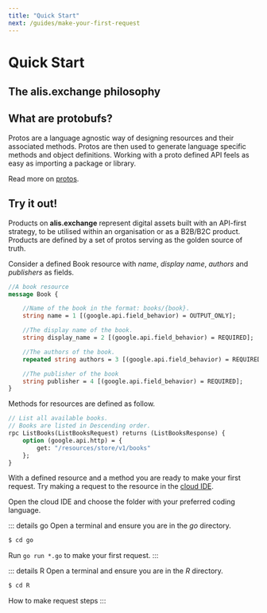 ```yaml
---
title: "Quick Start"
next: /guides/make-your-first-request
---
```

# Quick Start

## The alis.exchange philosophy

 

## What are protobufs?

Protos are a language agnostic way of designing resources and their associated methods. Protos are then used to generate language specific methods and object definitions. Working with a proto defined API feels as easy as importing a package or library.


Read more on [protos](/other-resources/other-resources.md).
## Try it out!

Products on **alis.exchange** represent digital assets built with an API-first strategy, to be utilised within an organisation or as a B2B/B2C product. Products are defined by a set of protos serving as the golden source of truth.

Consider a defined Book resource with _name_, _display name_, _authors_ and _publishers_ as fields.

```protobuf
//A book resource
message Book {

	//Name of the book in the format: books/{book}.
	string name = 1 [(google.api.field_behavior) = OUTPUT_ONLY];

	//The display name of the book.
	string display_name = 2 [(google.api.field_behavior) = REQUIRED];

	//The authors of the book.
	repeated string authors = 3 [(google.api.field_behavior) = REQUIRED];

	//The publisher of the book
	string publisher = 4 [(google.api.field_behavior) = REQUIRED];
}
```

Methods for resources are defined as follow.

```protobuf
// List all available books.
// Books are listed in Descending order.
rpc ListBooks(ListBooksRequest) returns (ListBooksResponse) {
    option (google.api.http) = {
        get: "/resources/store/v1/books"
    };
}
```
With a defined resource and a method you are ready to make your first request.  Try making a request to the resource in the <a href="https://alisx-codespacesplayg-5aghydnu51y.ws-eu38.gitpod.io/" target="blank">cloud IDE</a>.

Open the cloud IDE and choose the folder with your preferred coding language.

::: details go
Open a terminal and ensure you are in the _go_ directory. 

```sh
$ cd go
```

Run `go run *.go` to make your first request.
:::

::: details R
Open a terminal and ensure you are in the _R_ directory. 

```sh
$ cd R
```

How to make request steps
:::

